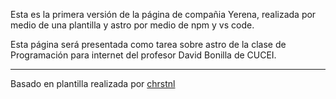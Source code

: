 

Esta es la primera versión de la página de compañia Yerena, realizada 
por medio de una plantilla y astro por medio de npm y vs code.

Esta página será presentada como tarea sobre astro de la clase de
Programación para internet del profesor David Bonilla de CUCEI.

---

Basado en plantilla realizada por [chrstnl](https://chrstnl.com/)
